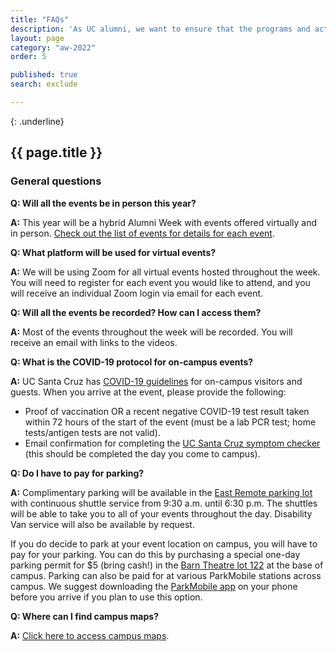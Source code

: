 ```yaml
---
title: "FAQs"
description: 'As UC alumni, we want to ensure that the programs and activities that make the UC Santa Cruz experience so unique have the resources they need to remain resilient. We know the experience that each of us had on campus made a profound impact on our lives. Join thousands of dedicated alumni like you by making a donation to UC Santa Cruz, ensuring our future alumni have the support they need to thrive.'
layout: page
category: "aw-2022"
order: 5

published: true
search: exclude

---
```

{: .underline}
## {{ page.title }}

### General questions

**Q: Will all the events be in person this year?**

**A:** This year will be a hybrid Alumni Week with events offered virtually and in person. [Check out the list of events for details for each event](https://calendar.ucsc.edu/alumni_week). 

**Q: What platform will be used for virtual events?**

**A:** We will be using Zoom for all virtual events hosted throughout the week. You will need to register for each event you would like to attend, and you will receive an individual Zoom login via email for each event. 

**Q: Will all the events be recorded? How can I access them?**

**A:** Most of the events throughout the week will be recorded. You will receive an email with links to the videos. 

**Q: What is the COVID-19 protocol for on-campus events?**

**A:** UC Santa Cruz has [COVID-19 guidelines](https://slugstrong.ucsc.edu/assets/images/Event-Meeting-and-Visitor-COVID-19-Protocol.pdf) for on-campus visitors and guests. When you arrive at the event, please provide the following: 
- Proof of vaccination OR a recent negative COVID-19 test result taken within 72 hours of the start of the event (must be a lab PCR test; home tests/antigen tests are not valid).
- Email confirmation for completing the [UC Santa Cruz symptom checker](https://ucsantacruz.co1.qualtrics.com/jfe/form/SV_24vMSiDcxZp6VRX) (this should be completed the day you come to campus).

**Q: Do I have to pay for parking?**

**A:** Complimentary parking will be available in the [East Remote parking lot](https://map.concept3d.com/?id=882#!m/337747) with continuous shuttle service from 9:30 a.m. until 6:30 p.m. The shuttles will be able to take you to all of your events throughout the day. Disability Van service will also be available by request.

If you do decide to park at your event location on campus, you will have to pay for your parking. You can do this by purchasing a special one-day parking permit for $5 (bring cash!) in the [Barn Theatre lot 122](https://map.concept3d.com/?id=882#!m/347160) at the base of campus. Parking can also be paid for at various ParkMobile stations across campus. We suggest downloading the [ParkMobile app](https://parkmobile.io) on your phone before you arrive if you plan to use this option. 

**Q: Where can I find campus maps?**

**A:** [Click here to access campus maps](https://www.ucsc.edu/visit/maps-directions.html).
